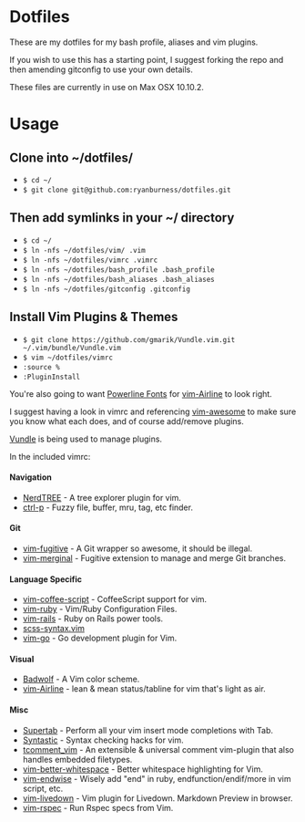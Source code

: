 Dotfiles
========

These are my dotfiles for my bash profile, aliases and vim plugins.

If you wish to use this has a starting point, I suggest forking the repo and then amending gitconfig to use your own details.

These files are currently in use on Max OSX 10.10.2.

Usage
========

## Clone into ~/dotfiles/

* `$ cd ~/`
* `$ git clone git@github.com:ryanburness/dotfiles.git`

## Then add symlinks in your ~/ directory

* `$ cd ~/`
* `$ ln -nfs ~/dotfiles/vim/ .vim`
* `$ ln -nfs ~/dotfiles/vimrc .vimrc`
* `$ ln -nfs ~/dotfiles/bash_profile .bash_profile`
* `$ ln -nfs ~/dotfiles/bash_aliases .bash_aliases`
* `$ ln -nfs ~/dotfiles/gitconfig .gitconfig`

## Install Vim Plugins & Themes

* `$ git clone https://github.com/gmarik/Vundle.vim.git ~/.vim/bundle/Vundle.vim`
* `$ vim ~/dotfiles/vimrc`
* `:source %`
* `:PluginInstall`

You're also going to want [Powerline Fonts](https://github.com/powerline/fonts) for [vim-Airline](https://github.com/bling/vim-airline) to look right.

I suggest having a look in vimrc and referencing [vim-awesome](http://vimawesome.com/) to make sure you know what each does, and of course add/remove plugins.

[Vundle](https://github.com/gmarik/Vundle.vim) is being used to manage plugins.

In the included vimrc:

#### Navigation

* [NerdTREE](https://github.com/scrooloose/nerdtree) - A tree explorer plugin for vim.
* [ctrl-p](https://github.com/kien/ctrlp.vim) - Fuzzy file, buffer, mru, tag, etc finder.

#### Git

* [vim-fugitive](https://github.com/tpope/vim-fugitive) - A Git wrapper so awesome, it should be illegal.
* [vim-merginal](https://github.com/idanarye/vim-merginal) - Fugitive extension to manage and merge Git branches.

#### Language Specific
* [vim-coffee-script](https://github.com/kchmck/vim-coffee-script) - CoffeeScript support for vim.
* [vim-ruby](https://github.com/vim-ruby/vim-ruby) - Vim/Ruby Configuration Files.
* [vim-rails](https://github.com/tpope/vim-rails) - Ruby on Rails power tools.
* [scss-syntax.vim](https://github.com/cakebaker/scss-syntax.vim)
* [vim-go](https://github.com/fatih/vim-go) - Go development plugin for Vim.

#### Visual

* [Badwolf](https://github.com/sjl/badwolf) - A Vim color scheme.
* [vim-Airline](https://github.com/bling/vim-airline) - lean & mean status/tabline for vim that's light as air.

#### Misc

* [Supertab](https://github.com/ervandew/supertab) - Perform all your vim insert mode completions with Tab.
* [Syntastic](https://github.com/scrooloose/syntastic) - Syntax checking hacks for vim.
* [tcomment_vim](https://github.com/tomtom/tcomment_vim) - An extensible & universal comment vim-plugin that also handles embedded filetypes.
* [vim-better-whitespace](https://github.com/ntpeters/vim-better-whitespace) - Better whitespace highlighting for Vim.
* [vim-endwise](https://github.com/tpope/vim-endwise) - Wisely add "end" in ruby, endfunction/endif/more in vim script, etc.
* [vim-livedown](https://github.com/shime/vim-livedown) - Vim plugin for Livedown. Markdown Preview in browser.
* [vim-rspec](https://github.com/thoughtbot/vim-rspec) - Run Rspec specs from Vim.
